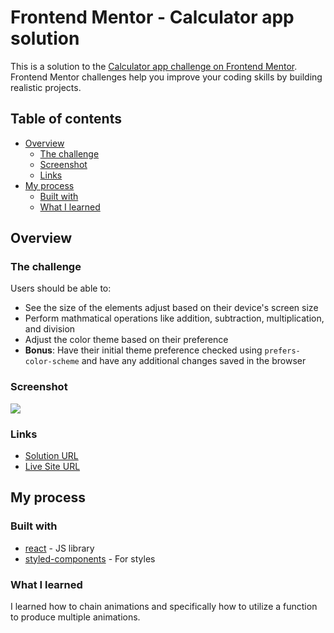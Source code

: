 # Frontend Mentor - Calculator app solution

This is a solution to the [Calculator app challenge on Frontend Mentor](https://www.frontendmentor.io/challenges/calculator-app-9lteq5N29). Frontend Mentor challenges help you improve your coding skills by building realistic projects.

## Table of contents

- [Overview](#overview)
  - [The challenge](#the-challenge)
  - [Screenshot](#screenshot)
  - [Links](#links)
- [My process](#my-process)
  - [Built with](#built-with)
  - [What I learned](#what-i-learned)

## Overview

### The challenge

Users should be able to:

- See the size of the elements adjust based on their device's screen size
- Perform mathmatical operations like addition, subtraction, multiplication, and division
- Adjust the color theme based on their preference
- **Bonus**: Have their initial theme preference checked using `prefers-color-scheme` and have any additional changes saved in the browser

### Screenshot

![](https://i.imgur.com/vdR8nrq.png)

### Links

- [Solution URL](https://github.com/niemal/frontendmentor_5/)
- [Live Site URL](https://niemal.github.io/frontendmentor_5/)

## My process

### Built with

- [react](https://reactjs.org/) - JS library
- [styled-components](https://styled-components.com/) - For styles

### What I learned

I learned how to chain animations and specifically how to utilize a function to produce multiple animations.
